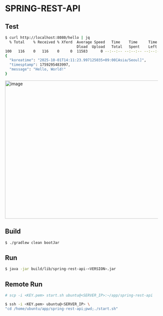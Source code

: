 # SPRING-REST-API

## Test
```bash
$ curl http://localhost:8080/hello | jq
  % Total    % Received % Xferd  Average Speed   Time    Time     Time  Current
                                 Dload  Upload   Total   Spent    Left  Speed
100   116    0   116    0     0  11583      0 --:--:-- --:--:-- --:--:-- 12888
{
  "koreatime": "2025-10-01T14:11:23.997125035+09:00[Asia/Seoul]",
  "timesptamp": 1759295483997,
  "message": "Hello, World!"
}
```

<img width="1269" height="454" alt="image" src="https://github.com/user-attachments/assets/e0d7abcb-8b66-4cc3-ba87-1f76f2a57ead" />


## Build
```bash
$ ./gradlew clean bootJar
```

## Run
```bash
$ java -jar build/lib/spring-rest-api-<VERSION>.jar
```

## Remote Run
```bash
# scp -i <KEY.pem> start.sh ubuntu@<SERVER_IP>:~/app/spring-rest-api

$ ssh -i <KEY.pem> ubuntu@<SERVER_IP> \
"cd /home/ubuntu/app/spring-rest-api;pwd;./start.sh"
```
